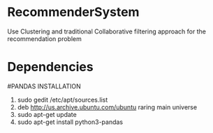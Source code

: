 RecommenderSystem
=================

Use Clustering and traditional Collaborative filtering approach for the recommendation problem


Dependencies
============
#PANDAS INSTALLATION

1. sudo gedit /etc/apt/sources.list
2. deb http://us.archive.ubuntu.com/ubuntu raring main universe
3. sudo apt-get update
4. sudo apt-get install python3-pandas

